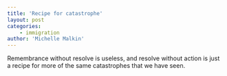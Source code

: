 ```yaml
---
title: 'Recipe for catastrophe'
layout: post
categories:
    - immigration
author: 'Michelle Malkin'
---
```


Remembrance without resolve is useless, and resolve without action is just a recipe for more of the same catastrophes that we have seen.
